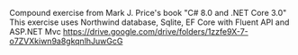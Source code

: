 Compound exercise from Mark J. Price's book "C# 8.0 and .NET Core 3.0"
This exercise uses Northwind database, Sqlite, EF Core with Fluent API and ASP.NET Mvc
https://drive.google.com/drive/folders/1zzfe9X-7-o7ZVXkiwn9a8gkqnlhJuwGcG